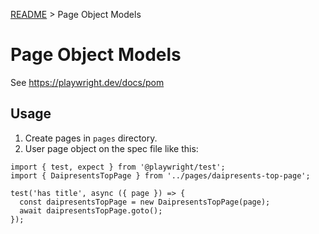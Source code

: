 [README](../README.md) > Page Object Models

# Page Object Models
See <https://playwright.dev/docs/pom>

## Usage

1. Create pages in `pages` directory.
2. User page object on the spec file like this:

```
import { test, expect } from '@playwright/test';
import { DaipresentsTopPage } from '../pages/daipresents-top-page';

test('has title', async ({ page }) => {
  const daipresentsTopPage = new DaipresentsTopPage(page);
  await daipresentsTopPage.goto();
});
```
